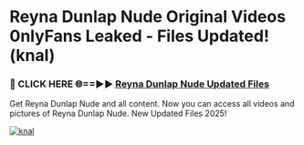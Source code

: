 # Reyna Dunlap Nude Original Videos 0nlyFans Leaked - Files Updated! (knal)

<h3>🔴 CLICK HERE 🌐==►► <a href="https://tinyurl.com/52m3yx9h" rel="nofollow">Reyna Dunlap Nude Updated Files</a></h3>

Get Reyna Dunlap Nude and all content. Now you can access all videos and pictures of Reyna Dunlap Nude. New Updated Files 2025!

[![knal](https://i.imgur.com/TnHtlc8.gif)](https://tinyurl.com/52m3yx9h)
